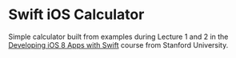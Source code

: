 # Swift iOS Calculator

Simple calculator built from examples during Lecture 1 and 2 in the [Developing iOS 8 Apps with Swift](https://itunes.apple.com/us/course/developing-ios-8-apps-swift/id961180099) course from Stanford University.